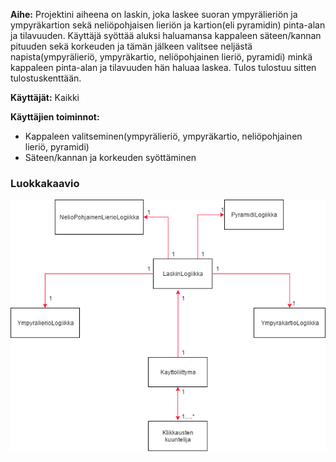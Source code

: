 **Aihe:** Projektini aiheena on laskin, joka laskee suoran ympyrälieriön ja ympyräkartion sekä neliöpohjaisen lieriön ja kartion(eli pyramidin) pinta-alan ja tilavuuden. Käyttäjä syöttää aluksi haluamansa kappaleen säteen/kannan pituuden sekä korkeuden ja tämän jälkeen valitsee neljästä napista(ympyrälieriö, ympyräkartio, neliöpohjainen lieriö, pyramidi) minkä kappaleen pinta-alan ja tilavuuden hän haluaa laskea. Tulos tulostuu sitten tulostuskenttään.

**Käyttäjät:** Kaikki 

**Käyttäjien toiminnot:**
- Kappaleen valitseminen(ympyrälieriö, ympyräkartio, neliöpohjainen lieriö, pyramidi)
- Säteen/kannan ja korkeuden syöttäminen


### Luokkakaavio

![Luokkakaavio](luokkakaavio.png)

